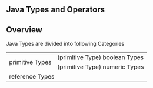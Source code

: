 ## Java Types and Operators

## Overview

Java Types are divided into following Categories

<table>
<tbody>
<tr>
<td rowspan=2>primitive Types</td>
<td>(primitive Type) boolean Types</td>
</tr>
<tr>
<td>(primitive Type) numeric Types</td>
</tr>
<tr>
<td colspan=2>reference Types</td>
</tr>

</tbody>
</table>


